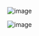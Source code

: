 ![image](https://github.com/user-attachments/assets/4340b56b-eadd-41af-9c16-1e5b3b630b02)


![image](https://github.com/user-attachments/assets/1424e4e6-3736-4595-9c8b-91b3cce3e4f8)
